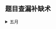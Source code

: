 ## 题目查漏补缺术


<details>
  <summary>五月</summary>

- [x] [页面统计：元素总数，元素种类，元素最深节点](https://github.com/homobulla/ODOE/issues/1)

</details>
